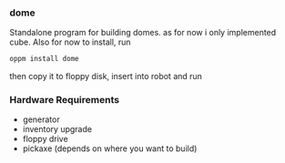 ### dome

Standalone program for building domes. as for now i only implemented cube. Also for now to install, run

```bash
oppm install dome
``` 

then copy it to floppy disk, insert into robot and run

### Hardware Requirements

- generator
- inventory upgrade
- floppy drive
- pickaxe (depends on where you want to build)
